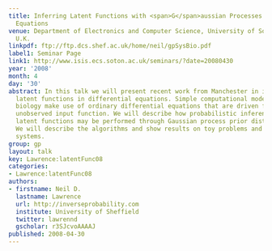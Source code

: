 ```yaml
---
title: Inferring Latent Functions with <span>G</span>aussian Processes in Differential
  Equations
venue: Department of Electronics and Computer Science, University of Southampton,
  U.K.
linkpdf: ftp://ftp.dcs.shef.ac.uk/home/neil/gpSysBio.pdf
label1: Seminar Page
link1: http://www.isis.ecs.soton.ac.uk/seminars/?date=20080430
year: '2008'
month: 4
day: '30'
abstract: In this talk we will present recent work from Manchester in inference of
  latent functions in differential equations. Simple computational models for systems
  biology make use of ordinary differential equations that are driven from an often
  unobserved input function. We will describe how probabilistic inference over these
  latent functions may be performed through Gaussian process prior distributions.
  We will describe the algorithms and show results on toy problems and real biological
  systems.
group: gp
layout: talk
key: Lawrence:latentFunc08
categories:
- Lawrence:latentFunc08
authors:
- firstname: Neil D.
  lastname: Lawrence
  url: http://inverseprobability.com
  institute: University of Sheffield
  twitter: lawrennd
  gscholar: r3SJcvoAAAAJ
published: 2008-04-30
---
```

